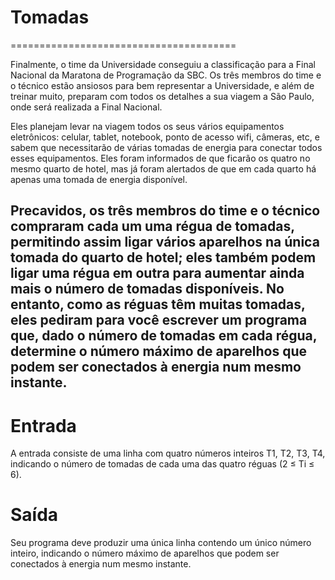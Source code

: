 # Tomadas
=======================================

Finalmente, o time da Universidade conseguiu a classificação para a Final Nacional da Maratona de Programação da SBC. 
Os três membros do time e o técnico estão ansiosos para bem representar a Universidade, e além de treinar muito, preparam
com todos os detalhes a sua viagem a São Paulo, onde será realizada a Final Nacional.

Eles planejam levar na viagem todos os seus vários equipamentos eletrônicos: 
celular, tablet, notebook, ponto de acesso wifi, câmeras, etc, e sabem que necessitarão de várias tomadas de energia para 
conectar todos esses equipamentos. Eles foram informados de que ficarão os quatro no mesmo quarto de hotel, mas já foram 
alertados de que em cada quarto há apenas uma tomada de energia disponível.

Precavidos, os três membros do time e o técnico compraram cada um uma régua de tomadas, permitindo assim ligar vários 
aparelhos na única tomada do quarto de hotel; eles também podem ligar uma régua em outra para aumentar ainda mais o 
número de tomadas disponíveis. No entanto, como as réguas têm muitas tomadas, eles pediram para você escrever um programa
que, dado o número de tomadas em cada régua, determine o número máximo de aparelhos que podem ser conectados à energia num mesmo instante.
---------------------------------------

# Entrada
A entrada consiste de uma linha com quatro números inteiros T1, T2, T3, T4, indicando o número de tomadas de cada uma das quatro réguas (2 ≤ Ti ≤ 6).

# Saída
Seu programa deve produzir uma única linha contendo um único número inteiro, indicando o número máximo de aparelhos que podem ser conectados à energia num mesmo instante.